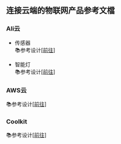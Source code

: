 ## 连接云端的物联网产品参考文檔 

### Ali云
- 传感器  
:books:参考设计[[前往]](https://github.com/Opulinks-Tech/OPL1000A2-Sensor-Device-Reference-Code-Ali-Cloud-with-MQTT)  

- 智能灯  
:books:参考设计[[前往]](https://github.com/Opulinks-Tech/OPL1000A2-Light-Control-Reference-Code-Ali-Cloud-with-MQTT)  

### AWS云
:books:参考设计[[前往]](https://github.com/Opulinks-Tech/OPL1000A2-Sensor-Device-Reference-Code-Aws-Cloud-with-MQTT)  

### Coolkit
:books:参考设计[[前往]](https://github.com/Opulinks-Tech/OPL1000A2-Sensor-Device-Reference-Code-Coolkit-Cloud-with-HTTPS)
